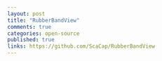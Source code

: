 ```yaml
---
layout: post
title: "RubberBandView"
comments: true
categories: open-source
published: true
links: https://github.com/ScaCap/RubberBandView
---
```


